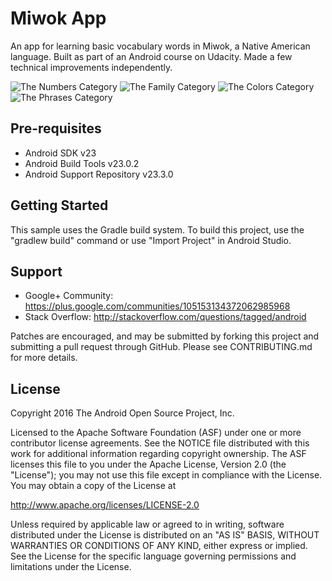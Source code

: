 Miwok App
===================================

An app for learning basic vocabulary words in Miwok, a Native American language. Built as part of an Android course on Udacity. Made a few technical improvements independently.

![The Numbers Category](https://raw.githubusercontent.com/Amrita-Basu/Miwok/master/app/src/main/res/Screenshot_Numbers_Fragment.png?raw=true)
![The Family Category](https://raw.githubusercontent.com/Amrita-Basu/Miwok/master/app/src/main/res/Screenshot_Family_Fragment.png?raw=true)
![The Colors Category](https://raw.githubusercontent.com/Amrita-Basu/Miwok/master/app/src/main/res/Screenshot_Colors_Fragment.png?raw=true)
![The Phrases Category](https://raw.githubusercontent.com/Amrita-Basu/Miwok/master/app/src/main/res/Screenshot_Phrases_Fragment.png?raw=true)

Pre-requisites
--------------

- Android SDK v23
- Android Build Tools v23.0.2
- Android Support Repository v23.3.0

Getting Started
---------------

This sample uses the Gradle build system. To build this project, use the
"gradlew build" command or use "Import Project" in Android Studio.

Support
-------

- Google+ Community: https://plus.google.com/communities/105153134372062985968
- Stack Overflow: http://stackoverflow.com/questions/tagged/android

Patches are encouraged, and may be submitted by forking this project and
submitting a pull request through GitHub. Please see CONTRIBUTING.md for more details.

License
-------

Copyright 2016 The Android Open Source Project, Inc.

Licensed to the Apache Software Foundation (ASF) under one or more contributor
license agreements.  See the NOTICE file distributed with this work for
additional information regarding copyright ownership.  The ASF licenses this
file to you under the Apache License, Version 2.0 (the "License"); you may not
use this file except in compliance with the License.  You may obtain a copy of
the License at

http://www.apache.org/licenses/LICENSE-2.0

Unless required by applicable law or agreed to in writing, software
distributed under the License is distributed on an "AS IS" BASIS, WITHOUT
WARRANTIES OR CONDITIONS OF ANY KIND, either express or implied.  See the
License for the specific language governing permissions and limitations under
the License.
